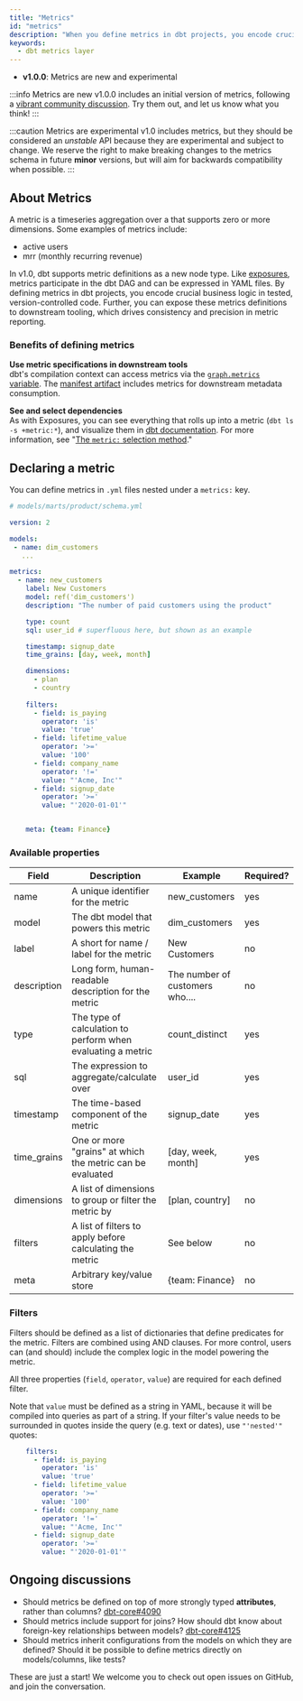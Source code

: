 ```yaml
---
title: "Metrics"
id: "metrics"
description: "When you define metrics in dbt projects, you encode crucial business logic in tested, version-controlled code. The dbt metrics layer helps you standardize metrics within your organization."
keywords:
  - dbt metrics layer
---
```


<Changelog>

* **v1.0.0**: Metrics are new and experimental

</Changelog>


:::info Metrics are new
v1.0.0 includes an initial version of metrics, following a [vibrant community discussion](https://github.com/dbt-labs/dbt-core/issues/4071). Try them out, and let us know what you think!
:::

:::caution Metrics are experimental
v1.0 includes metrics, but they should be considered an _unstable_ API because they are experimental and subject to change. We reserve the right to make breaking changes to the metrics schema in future **minor** versions, but will aim for backwards compatibility when possible.
:::

## About Metrics 

A metric is a timeseries aggregation over a <Term id="table" /> that supports zero or more dimensions. Some examples of metrics include:
- active users
- mrr (monthly recurring revenue)

In v1.0, dbt supports metric definitions as a new node type. Like [exposures](exposures), metrics participate in the dbt DAG and can be expressed in YAML files. By defining metrics in dbt projects, you encode crucial business logic in tested, version-controlled code. Further, you can expose these metrics definitions to downstream tooling, which drives consistency and precision in metric reporting.

### Benefits of defining metrics

**Use metric specifications in downstream tools**  
dbt's compilation context can access metrics via the [`graph.metrics` variable](graph). The [manifest artifact](manifest-json) includes metrics for downstream metadata consumption.

**See and select dependencies**   
As with Exposures, you can see everything that rolls up into a metric (`dbt ls -s +metric:*`), and visualize them in [dbt documentation](documentation). For more information, see "[The `metric:` selection method](node-selection/methods#the-metric-method)."

<Lightbox src="/img/docs/building-a-dbt-project/dag-metrics.png" title="Metrics appear as pink nodes in the DAG (for now)"/>

## Declaring a metric

You can define metrics in `.yml` files nested under a `metrics:` key.

<File name='models/<filename>.yml'>

```yaml
# models/marts/product/schema.yml

version: 2

models:
 - name: dim_customers
   ...

metrics:
  - name: new_customers
    label: New Customers
    model: ref('dim_customers')
    description: "The number of paid customers using the product"

    type: count
    sql: user_id # superfluous here, but shown as an example

    timestamp: signup_date
    time_grains: [day, week, month]

    dimensions:
      - plan
      - country
    
    filters:
      - field: is_paying
        operator: 'is'
        value: 'true'
      - field: lifetime_value
        operator: '>='
        value: '100'
      - field: company_name
        operator: '!='
        value: "'Acme, Inc'"
      - field: signup_date
        operator: '>='
        value: "'2020-01-01'"


    meta: {team: Finance}
```

</File>

### Available properties

| Field       | Description                                                 | Example                         | Required? |
|-------------|-------------------------------------------------------------|---------------------------------|-----------|
| name        | A unique identifier for the metric                          | new_customers                   | yes       |
| model       | The dbt model that powers this metric                       | dim_customers                   | yes       |
| label       | A short for name / label for the metric                     | New Customers                   | no        |
| description | Long form, human-readable description for the metric        | The number of customers who.... | no        |
| type        | The type of calculation to perform when evaluating a metric | count_distinct                  | yes       |
| sql         | The expression to aggregate/calculate over                  | user_id                         | yes       |
| timestamp   | The time-based component of the metric                      | signup_date                     | yes       |
| time_grains | One or more "grains" at which the metric can be evaluated   | [day, week, month]              | yes       |
| dimensions  | A list of dimensions to group or filter the metric by       | [plan, country]                 | no        |
| filters     | A list of filters to apply before calculating the metric    | See below                       | no        |
| meta        | Arbitrary key/value store                                   | {team: Finance}                 | no        |

### Filters
Filters should be defined as a list of dictionaries that define predicates for the metric. Filters are combined using AND clauses. For more control, users can (and should) include the complex logic in the model powering the metric. 

All three properties (`field`, `operator`, `value`) are required for each defined filter.

Note that `value` must be defined as a string in YAML, because it will be compiled into queries as part of a string. If your filter's value needs to be surrounded in quotes inside the query (e.g. text or dates), use `"'nested'"` quotes:

```yml
    filters:
      - field: is_paying
        operator: 'is'
        value: 'true'
      - field: lifetime_value
        operator: '>='
        value: '100'
      - field: company_name
        operator: '!='
        value: "'Acme, Inc'"
      - field: signup_date
        operator: '>='
        value: "'2020-01-01'"
```

## Ongoing discussions

- Should metrics be defined on top of more strongly typed **attributes**, rather than columns? [dbt-core#4090](https://github.com/dbt-labs/dbt-core/issues/4090)
- Should metrics include support for joins? How should dbt know about foreign-key relationships between models? [dbt-core#4125](https://github.com/dbt-labs/dbt-core/issues/4125)
- Should metrics inherit configurations from the models on which they are defined? Should it be possible to define metrics directly on models/columns, like tests?

These are just a start! We welcome you to check out open issues on GitHub, and join the conversation.

